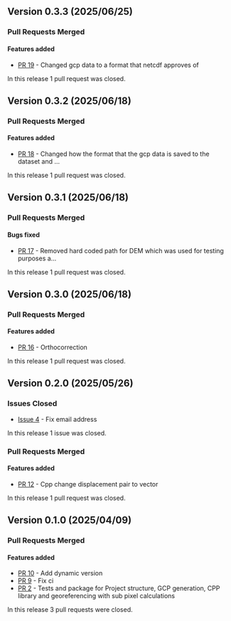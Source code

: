 ## Version 0.3.3 (2025/06/25)


### Pull Requests Merged

#### Features added

* [PR 19](https://github.com/pytroll/georeferencer/pull/19) - Changed gcp data to a format that netcdf approves of

In this release 1 pull request was closed.


## Version 0.3.2 (2025/06/18)


### Pull Requests Merged

#### Features added

* [PR 18](https://github.com/pytroll/georeferencer/pull/18) - Changed how the format that the gcp data is saved to the dataset and …

In this release 1 pull request was closed.


## Version 0.3.1 (2025/06/18)


### Pull Requests Merged

#### Bugs fixed

* [PR 17](https://github.com/pytroll/georeferencer/pull/17) - Removed hard coded path for DEM which was used for testing purposes a…

In this release 1 pull request was closed.


## Version 0.3.0 (2025/06/18)


### Pull Requests Merged

#### Features added

* [PR 16](https://github.com/pytroll/georeferencer/pull/16) - Orthocorrection

In this release 1 pull request was closed.


## Version 0.2.0 (2025/05/26)

### Issues Closed

* [Issue 4](https://github.com/pytroll/georeferencer/issues/4) - Fix email address

In this release 1 issue was closed.

### Pull Requests Merged

#### Features added

* [PR 12](https://github.com/pytroll/georeferencer/pull/12) - Cpp change displacement pair to vector

In this release 1 pull request was closed.


## Version 0.1.0 (2025/04/09)


### Pull Requests Merged

#### Features added

* [PR 10](https://github.com/pytroll/georeferencer/pull/10) - Add dynamic version
* [PR 9](https://github.com/pytroll/georeferencer/pull/9) - Fix ci
* [PR 2](https://github.com/pytroll/georeferencer/pull/2) - Tests and package for Project structure, GCP generation, CPP library and georeferencing with sub pixel calculations

In this release 3 pull requests were closed.


